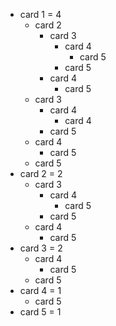* card 1  = 4
  * card 2
    * card 3
      * card 4
        * card 5
      * card 5
    * card 4
      * card 5
  * card 3
    * card 4
      * card 4
    * card 5
  * card 4
    * card 5
  * card 5
* card 2 = 2
  * card 3
    * card 4
      * card 5
    * card 5
  * card 4
    * card 5
* card 3 = 2
  * card 4
    * card 5
  * card 5
* card 4  = 1
  * card 5
* card 5 = 1
